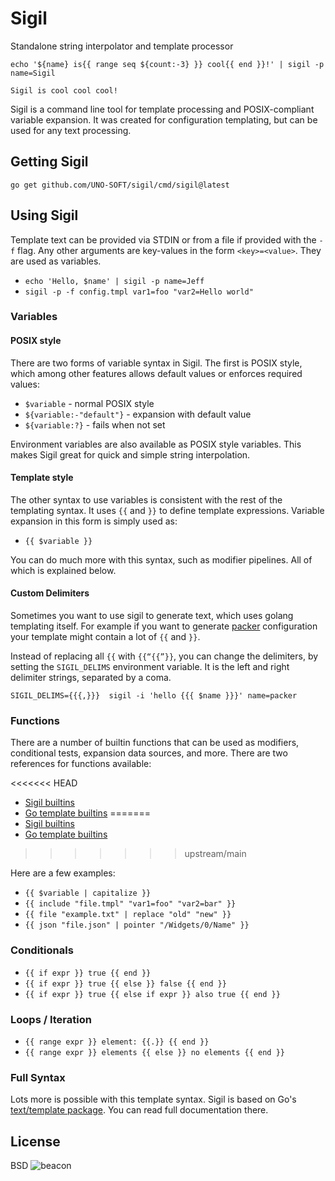 # Sigil

Standalone string interpolator and template processor

```shell
echo '${name} is{{ range seq ${count:-3} }} cool{{ end }}!' | sigil -p name=Sigil
```

```text
Sigil is cool cool cool!
```

Sigil is a command line tool for template processing and POSIX-compliant
variable expansion. It was created for configuration templating, but can be used
for any text processing.

## Getting Sigil

```shell
go get github.com/UNO-SOFT/sigil/cmd/sigil@latest
```

## Using Sigil

Template text can be provided via STDIN or from a file if provided with the `-f`
flag. Any other arguments are key-values in the form `<key>=<value>`. They are
used as variables.

* `echo 'Hello, $name' | sigil -p name=Jeff`
* `sigil -p -f config.tmpl var1=foo "var2=Hello world"`

### Variables

#### POSIX style

There are two forms of variable syntax in Sigil. The first is POSIX style, which
among other features allows default values or enforces required values:

* `$variable` - normal POSIX style
* `${variable:-"default"}` - expansion with default value
* `${variable:?}` - fails when not set

Environment variables are also available as POSIX style variables. This makes
Sigil great for quick and simple string interpolation.

#### Template style

The other syntax to use variables is consistent with the rest of the templating
syntax. It uses `{{` and `}}` to define template expressions. Variable expansion
in this form is simply used as:

* `{{ $variable }}`

You can do much more with this syntax, such as modifier pipelines. All of which
is explained below.

#### Custom Delimiters

Sometimes you want to use sigil to generate text, which uses golang templating itself.
For example if you want to generate [packer](https://www.packer.io/docs/) configuration
your template might contain a lot of `{{` and `}}`.

Instead of replacing all `{{` with `{{“{{”}}`, you can change the delimiters,
by setting the `SIGIL_DELIMS` environment variable. It is the left and right
delimiter strings, separated by a coma.

```shell
SIGIL_DELIMS={{{,}}}  sigil -i 'hello {{{ $name }}}' name=packer
```

### Functions

There are a number of builtin functions that can be used as modifiers,
conditional tests, expansion data sources, and more. There are two references
for functions available:

<<<<<<< HEAD
 * [Sigil builtins](http://godoc.org/github.com/UNO-SOFT/sigil/builtin)
 * [Go template builtins](http://golang.org/pkg/text/template/#hdr-Functions)
=======
* [Sigil builtins](http://godoc.org/github.com/gliderlabs/sigil/builtin)
* [Go template builtins](http://golang.org/pkg/text/template/#hdr-Functions)
>>>>>>> upstream/main

Here are a few examples:

* `{{ $variable | capitalize }}`
* `{{ include "file.tmpl" "var1=foo" "var2=bar" }}`
* `{{ file "example.txt" | replace "old" "new" }}`
* `{{ json "file.json" | pointer "/Widgets/0/Name" }}`

### Conditionals

* `{{ if expr }} true {{ end }}`
* `{{ if expr }} true {{ else }} false {{ end }}`
* `{{ if expr }} true {{ else if expr }} also true {{ end }}`

### Loops / Iteration

* `{{ range expr }} element: {{.}} {{ end }}`
* `{{ range expr }} elements {{ else }} no elements {{ end }}`

### Full Syntax

Lots more is possible with this template syntax. Sigil is based on Go's
[text/template package](http://golang.org/pkg/text/template/). You can read full
documentation there.

## License

BSD
![beacon](https://ga-beacon.appspot.com/UA-58928488-2/sigil/readme?pixel "beacon")

